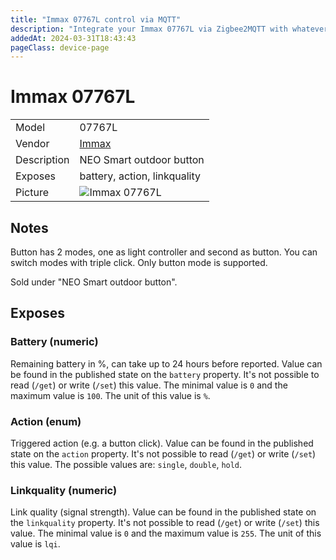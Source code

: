 ```yaml
---
title: "Immax 07767L control via MQTT"
description: "Integrate your Immax 07767L via Zigbee2MQTT with whatever smart home infrastructure you are using without the vendor's bridge or gateway."
addedAt: 2024-03-31T18:43:43
pageClass: device-page
---
```


<!-- !!!! -->
<!-- ATTENTION: This file is auto-generated through docgen! -->
<!-- You can only edit the "Notes"-Section between the two comment lines "Notes BEGIN" and "Notes END". -->
<!-- Do not use h1 or h2 heading within "## Notes"-Section. -->
<!-- !!!! -->

# Immax 07767L

|     |     |
|-----|-----|
| Model | 07767L  |
| Vendor  | [Immax](/supported-devices/#v=Immax)  |
| Description | NEO Smart outdoor button |
| Exposes | battery, action, linkquality |
| Picture | ![Immax 07767L](https://www.zigbee2mqtt.io/images/devices/07767L.png) |


<!-- Notes BEGIN: You can edit here. Add "## Notes" headline if not already present. -->
## Notes

Button has 2 modes, one as light controller and second as button. You can switch modes with triple click. Only button mode is supported.

Sold under "NEO Smart outdoor button".
<!-- Notes END: Do not edit below this line -->




## Exposes

### Battery (numeric)
Remaining battery in %, can take up to 24 hours before reported.
Value can be found in the published state on the `battery` property.
It's not possible to read (`/get`) or write (`/set`) this value.
The minimal value is `0` and the maximum value is `100`.
The unit of this value is `%`.

### Action (enum)
Triggered action (e.g. a button click).
Value can be found in the published state on the `action` property.
It's not possible to read (`/get`) or write (`/set`) this value.
The possible values are: `single`, `double`, `hold`.

### Linkquality (numeric)
Link quality (signal strength).
Value can be found in the published state on the `linkquality` property.
It's not possible to read (`/get`) or write (`/set`) this value.
The minimal value is `0` and the maximum value is `255`.
The unit of this value is `lqi`.

